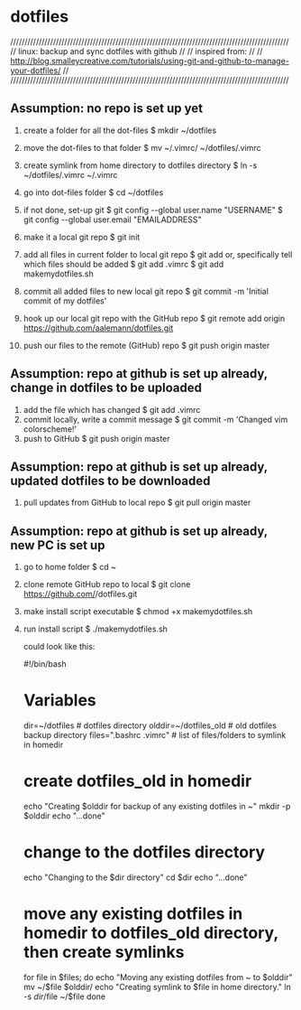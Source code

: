 # dotfiles

//////////////////////////////////////////////////////////////////////////////////////////////////
// linux: backup and sync dotfiles with github                                                  //
// inspired from:                                                                               //
//     http://blog.smalleycreative.com/tutorials/using-git-and-github-to-manage-your-dotfiles/  //
//////////////////////////////////////////////////////////////////////////////////////////////////

Assumption: no repo is set up yet
-----------
1) create a folder for all the dot-files
   $ mkdir ~/dotfiles
2) move the dot-files to that folder
   $ mv ~/.vimrc/ ~/dotfiles/.vimrc
3) create symlink from home directory to dotfiles directory
   $ ln -s ~/dotfiles/.vimrc ~/.vimrc
4) go into dot-files folder
   $ cd ~/dotfiles

5) if not done, set-up git
   $ git config --global user.name "USERNAME"
   $ git config --global user.email "EMAILADDRESS"

5) make it a local git repo
   $ git init
6) add all files in current folder to local git repo
   $ git add
   or, specifically tell which files should be added
   $ git add .vimrc
   $ git add makemydotfiles.sh 
7) commit all added files to new local git repo
   $ git commit -m 'Initial commit of my dotfiles'
8) hook up our local git repo with the GitHub repo
   $ git remote add origin https://github.com/aalemann/dotfiles.git
9) push our files to the remote (GitHub) repo
   $ git push origin master

Assumption: repo at github is set up already, change in dotfiles to be uploaded
-----------
1) add the file which has changed
   $ git add .vimrc
2) commit locally, write a commit message
   $ git commit -m 'Changed vim colorscheme!'
3) push to GitHub
   $ git push origin master

Assumption: repo at github is set up already, updated dotfiles to be downloaded
-----------
1) pull updates from GitHub to local repo
   $ git pull origin master

Assumption: repo at github is set up already, new PC is set up
-----------
1) go to home folder
   $ cd ~
2) clone remote GitHub repo to local
   $ git clone https://github.com/<yourgithubuserrname>/dotfiles.git
3) make install script executable
   $ chmod +x makemydotfiles.sh
3) run install script
   $ ./makemydotfiles.sh

   could look like this:

    #!/bin/bash

    # Variables
    dir=~/dotfiles                  # dotfiles directory
    olddir=~/dotfiles_old           # old dotfiles backup directory
    files=".bashrc .vimrc"          # list of files/folders to symlink in homedir

    # create dotfiles_old in homedir
    echo "Creating $olddir for backup of any existing dotfiles in ~"
    mkdir -p $olddir
    echo "...done"

    # change to the dotfiles directory
    echo "Changing to the $dir directory"
    cd $dir
    echo "...done"

    # move any existing dotfiles in homedir to dotfiles_old directory, then create symlinks 
    for file in $files; do
        echo "Moving any existing dotfiles from ~ to $olddir"
        mv ~/$file $olddir/
        echo "Creating symlink to $file in home directory."
        ln -s $dir/$file ~/$file
    done
